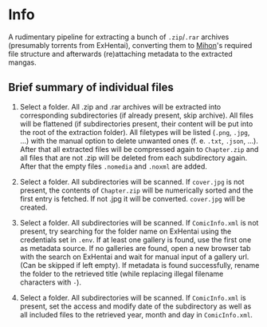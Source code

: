 # Info
A rudimentary pipeline for extracting a bunch of `.zip`/`.rar` archives (presumably torrents from ExHentai), converting them to [Mihon](https://mihon.app/)'s required file structure and afterwards (re)attaching metadata to the extracted mangas.

## Brief summary of individual files
1. Select a folder. All .zip and .rar archives will be extracted into corresponding subdirectories (if already present, skip archive). All files will be flattened (if subdirectories present, their content will be put into the root of the extraction folder). All filetypes will be listed (`.png`, `.jpg`, ...) with the manual option to delete unwanted ones (f. e. `.txt`, `.json`, ...). After that all extracted files will be compressed again to `Chapter.zip` and all files that are not .zip will be deleted from each subdirectory again. After that the empty files `.nomedia` and `.noxml` are added.

2. Select a folder. All subdirectories will be scanned. If `cover.jpg` is not present, the contents of `Chapter.zip` will be numerically sorted and the first entry is fetched. If not .jpg it will be converted. `cover.jpg` will be created.

3. Select a folder. All subdirectories will be scanned. If `ComicInfo.xml` is not present, try searching for the folder name on ExHentai using the credentials set in `.env`. If at least one gallery is found, use the first one as metadata source. If no galleries are found, open a new browser tab with the search on ExHentai and wait for manual input of a gallery url. (Can be skipped if left empty). If metadata is found successfully, rename the folder to the retrieved title (while replacing illegal filename characters with `-`).

4. Select a folder. All subdirectories will be scanned. If `ComicInfo.xml` is present, set the access and modify date of the subdirectory as well as all included files to the retrieved year, month and day in `ComicInfo.xml`.
